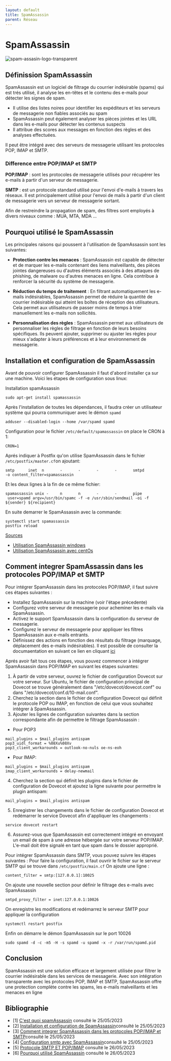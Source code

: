 ```yaml
---
layout: default
title: SpamAssassin
parent: Réseau
---
```


# SpamAssassin

![spam-assasin-logo-transparent](https://github.com/HaAymar/Wiki-TI/assets/71372488/1942bfb7-2f7b-4608-86ca-b60ff8112e35)

## Définission SpamAssassin
SpamAssassin est un logiciel de filtrage du courrier indésirable (spams) qui est trés utilisé, il analyse les en-têtes et le contenu des e-mails pour détecter les signes de spam.
- Il utilise des listes noires pour identifier les expéditeurs et les serveurs de messagerie non fiables associés au spam
- SpamAssassin peut également analyser les pièces jointes et les URL dans les e-mails pour détecter les contenus suspects
- Il attribue des scores aux messages en fonction des règles et des analyses effectuées.

Il peut être intégré avec des serveurs de messagerie utilisant les protocoles POP, IMAP et SMTP.
### Difference entre POP/IMAP et SMTP

<b>POP/IMAP</b> : sont les protocoles de messagerie utilisés pour récupérer les e-mails à partir d'un serveur de messagerie.

<b>SMTP</b> :  est un protocole standard utilisé pour l'envoi d'e-mails à travers les réseaux. Il est principalement utilisé pour l'envoi de mails à partir d'un client de messagerie vers un serveur de messagerie sortant.

Afin de restreindre la propagation de spam, des filtres sont employés à divers niveaux comme : MUA, MTA, MDA ...
## Pourquoi utilisé le SpamAssassin

Les principales raisons qui poussent à l'utilisation de SpamAssassin sont les suivantes:

- <b>Protection contre les menaces</b> : SpamAssassin est capable de détecter et de marquer les e-mails contenant des liens malveillants, des pièces jointes dangereuses ou d'autres éléments associés à des attaques de phishing, de malware ou d'autres menaces en ligne. Cela contribue à renforcer la sécurité du système de messagerie.

- <b>Réduction du temps de traitement</b> : En filtrant automatiquement les e-mails indésirables, SpamAssassin permet de réduire la quantité de courrier indésirable qui atteint les boîtes de réception des utilisateurs. Cela permet aux utilisateurs de passer moins de temps à trier manuellement les e-mails non sollicités.

- <b>Personnalisation des règles</b> : SpamAssassin permet aux utilisateurs de personnaliser les règles de filtrage en fonction de leurs besoins spécifiques. Ils peuvent ajouter, supprimer ou ajuster les règles pour mieux s'adapter à leurs préférences et à leur environnement de messagerie.

## Installation et configuration de SpamAssassin
Avant de pouvoir configurer SpamAssassin il faut d'abord installer ça sur une machine.
Voici les étapes de configuration sous linux:

Installation spamAssassin

```
sudo apt-get install spamassassin
```

Après l'installation de toutes les dépendances, il faudra créer un utilisateur système qui pourra communiquer avec le démon `spamd`

```
adduser --disabled-login --home /var/spamd spamd
```

Configuration pour le fichier ```/etc/default/spamassassin``` on place le CRON à 1:

```
CRON=1
```
Aprés indiquer à Postfix  qu'on utilise SpamAssassin dans le fichier `/etc/postfix/master.cf`on ajoutant:
```
smtp      inet  n       -       -       -       -       smtpd
-o content_filter=spamassassin
```
Et les deux lignes à la fin de ce même fichier:

```
spamassassin unix -     n       n       -       -       pipe
 user=spamd argv=/usr/bin/spamc -f -e /usr/sbin/sendmail -oi -f ${sender} ${recipient}
```
En suite demarrer le SpamAssassin avec la commande:
```
systemctl start spamassassin
postfix reload
```
[Sources](https://www.hostnextra.com/kb/install-spamassassin-with-postfix-on-ubuntu/)

- [Utilisation SpamAssassin windows](https://cwiki.apache.org/confluence/display/spamassassin/UsingOnWindows)
- [Utilisation SpamAssassin avec centOs](https://archives.microlinux.fr/spamassassin-centos-7/)

## Comment integrer SpamAssassin dans les protocoles POP/IMAP et SMTP

Pour intégrer SpamAssassin dans les protocoles POP/IMAP, il faut suivre ces étapes suivantes :
- Installez SpamAssassin sur la machine (voir l'étape précedente)
- Configurez votre serveur de messagerie pour acheminer les e-mails via SpamAssassin.
- Activez le support SpamAssassin dans la configuration du serveur de messagerie.
- Configurez le serveur de messagerie pour appliquer les filtres SpamAssassin aux e-mails entrants.
- Définissez des actions en fonction des résultats du filtrage (marquage, déplacement des e-mails indésirables).
Il est possible de consulter la documaentation en suivant ce lien en cliquant [ici](https://doc.ubuntu-fr.org/serveur_mail_avec_postfix_et_courier-imap)

Aprés avoir fait tous ces étapes, vous pouvez commencer à intégrer SpamAssassin dans POP/IMAP en suivant les étapes suivantes:
1. À partir de votre serveur, ouvrez le fichier de configuration Dovecot sur votre serveur. Sur Ubuntu, le fichier de configuration principal de Dovecot se trouve généralement dans "/etc/dovecot/dovecot.conf" ou dans "/etc/dovecot/conf.d/10-mail.conf".
2. Cherchez la section dans le fichier de configuration Dovecot qui définit le protocole POP ou IMAP, en fonction de celui que vous souhaitez intégrer à SpamAssassin.
3. Ajouter les lignes de configuration suivantes dans la section correspondante afin de permettre le filtrage SpamAssassin :
- Pour POP3
```
mail_plugins = $mail_plugins antispam
pop3_uidl_format = %08Xu%08Xv
pop3_client_workarounds = outlook-no-nuls oe-ns-eoh
```
- Pour IMAP:
```
mail_plugins = $mail_plugins antispam
imap_client_workarounds = delay-newmail
```
4. Cherchez la section qui définit les plugins dans le fichier de configuration de Dovecot et ajoutez la ligne suivante pour permettre le plugin antispam:
```
mail_plugins = $mail_plugins antispam
```
5. Enregistrer les changements dans le fichier de configuration Dovecot et redémarrer le service Dovecot afin d'appliquer les changements :
```
service dovecot restart
```
6. Assurez-vous que SpamAssassin est correctement intégré en envoyant un email de spam à une adresse hébergée sur votre serveur POP/IMAP. L'e-mail doit être signalé en tant que spam dans le dossier approprié.

Pour intégrer SpamAssassin dans SMTP, vous pouvez suivre les étapes suivantes : 
Pour faire la configuration, il faut ouvrir le fichier sur le serveur SMTP qui se trouve dans `/etc/postfix/main.cf`
On ajoute une ligne :
```
content_filter = smtp:[127.0.0.1]:10025
```
On ajoute une nouvelle section pour définir le filtrage des e-mails avec SpamAssassin
```
smtpd_proxy_filter = inet:127.0.0.1:10026
```
On enregistre les modifications et redémarrez le serveur SMTP pour appliquer la configuration
```
systemctl restart postfix
```
Enfin on démarre le démon SpamAssassin sur le port 10026
```
sudo spamd -d -c -m5 -H -s spamd -u spamd -x -r /var/run/spamd.pid
```
## Conclusion
SpamAssassin est une solution efficace et largement utilisée pour filtrer le courrier indésirable dans les services de messagerie. Avec son intégration transparente avec les protocoles POP, IMAP et SMTP, SpamAssassin offre une protection complète contre les spams, les e-mails malveillants et les menaces en ligne

## Bibliographie
- [1] [C'est quoi spamAssassin](https://en.wikipedia.org/w/index.php?title=Apache_SpamAssassin&action=history) consulté le 25/05/2023
- [2] [Installation et configuration de SpamAssassin](https://www.hostnextra.com/kb/install-spamassassin-with-postfix-on-ubuntu/)consulté le 25/05/2023
- [3] [Comment integrer SpamAssassin dans les protocoles POP/IMAP et SMTP](https://siguillaume.developpez.com/tutoriels/linux/mise-place-systeme-messagerie-electronique-sous-linux/?page=page-1)consulté le 25/05/2023
- [4] [Configuration smtp avec SpamAssassin](https://www.malekal.com/installer-configurer-spamassassin-debian/)consulté le 25/05/2023
- [5] [Protocole SMTP ET POP/IMAP](https://www.cleanfox.io/blog/divers/les-protocoles-de-messagerie/#:~:text=Les%20protocoles%20sortants%20(SMTP)%20servent,et%20de%20distribution%20des%20messages) consulté le 26/05/2023
- [6] [Pourquoi utilisé SpamAssassin](https://www.hostpapa.com/knowledgebase/fr/knowledge-base/comment-utiliser-spamassassin/) consulté le 26/05/2023
